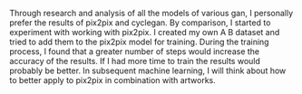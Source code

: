 Through research and analysis of all the models of various gan, I personally prefer the results of pix2pix and cyclegan. By comparison, I started to experiment with working with pix2pix. I created my own A B dataset and tried to add them to the pix2pix model for training. During the training process, I found that a greater number of steps would increase the accuracy of the results. If I had more time to train the results would probably be better. In subsequent machine learning, I will think about how to better apply to pix2pix in combination with artworks.
